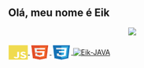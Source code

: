 ## Olá, meu nome é Eik
<div align="center">
  <a href="https://github.com/EikDEV">
  <img height="180em" src="https://github-readme-stats.vercel.app/api?username=EikDEV&show_icons=true&theme=dark&include_all_commits=true&count_private=true"/>
</div>
<div style="display: inline_block"><br>
  <img align="center" alt="Eik-Js" height="30" width="40" src="https://raw.githubusercontent.com/devicons/devicon/master/icons/javascript/javascript-plain.svg">
  <img align="center" alt="Eik-HTML" height="30" width="40" src="https://raw.githubusercontent.com/devicons/devicon/master/icons/html5/html5-original.svg">
  <img align="center" alt="Eik-CSS" height="30" width="40" src="https://raw.githubusercontent.com/devicons/devicon/master/icons/css3/css3-original.svg">
  <img  align="center" alt="Eik-JAVA" height="35" width="45" src="https://cdn.jsdelivr.net/gh/devicons/devicon/icons/java/java-original.svg" />
</div>
